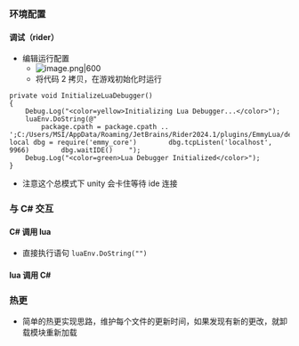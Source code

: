 ### 环境配置
#### 调试（rider）
- 编辑运行配置
	- ![image.png|600](https://thdlrt.oss-cn-beijing.aliyuncs.com/20240927174015.png)
	- 将代码 2 拷贝，在游戏初始化时运行
```Csharp
private void InitializeLuaDebugger()  
{  
    Debug.Log("<color=yellow>Initializing Lua Debugger...</color>");  
    luaEnv.DoString(@"  
        package.cpath = package.cpath .. ';C:/Users/MSI/AppData/Roaming/JetBrains/Rider2024.1/plugins/EmmyLua/debugger/emmy/windows/x64/?.dll'        local dbg = require('emmy_core')        dbg.tcpListen('localhost', 9966)        dbg.waitIDE()    ");  
    Debug.Log("<color=green>Lua Debugger Initialized</color>");  
}
```
- 注意这个总模式下 unity 会卡住等待 ide 连接
### 与 C# 交互
#### C# 调用 lua
- 直接执行语句 `luaEnv.DoString("")`
#### lua 调用 C\#

### 热更
- 简单的热更实现思路，维护每个文件的更新时间，如果发现有新的更改，就卸载模块重新加载